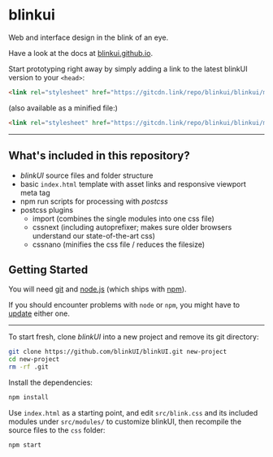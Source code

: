 # blinkui
Web and interface design in the blink of an eye.

Have a look at the docs at [blinkui.github.io](https://blinkui.github.io/).

Start prototyping right away by simply adding a link to the latest blinkUI version to your `<head>`:

``` html
<link rel="stylesheet" href="https://gitcdn.link/repo/blinkui/blinkui/master/css/blink.css">
```

(also available as a minified file:)

``` html
<link rel="stylesheet" href="https://gitcdn.link/repo/blinkui/blinkui/master/css/blink.min.css">
```

---

## What's included in this repository?

- *blinkUI* source files and folder structure
- basic `index.html` template with asset links and responsive viewport meta tag
- npm run scripts for processing with *postcss*
- postcss plugins
  - import (combines the single modules into one css file)
  - cssnext (including autoprefixer; makes sure older browsers understand our state-of-the-art css)
  - cssnano (minifies the css file / reduces the filesize)

## Getting Started

You will need [git](https://git-scm.com/) and [node.js](http://nodejs.org/download/) (which ships with [npm](https://docs.npmjs.com/getting-started/what-is-npm)).

If you should encounter problems with `node` or `npm`, you might have to [update](https://docs.npmjs.com/getting-started/installing-node) either one.

---

To start fresh, clone *blinkUI* into a new project and remove its git directory:

```bash
git clone https://github.com/blinkUI/blinkUI.git new-project
cd new-project
rm -rf .git
```

Install the dependencies:

```bash
npm install
```

Use `index.html` as a starting point, and edit `src/blink.css` and its included modules under `src/modules/` to customize blinkUI, then recompile the source files to the `css` folder:

```bash
npm start
```
